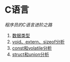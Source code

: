 # C语言
*程序员的C语言进阶之路*    

1. [数据类型](./src/1.md)    
2. [void、extern、sizeof分析](./src/2.md)
3. [const和volatile分析](./src/3.md)
4. [struct和union分析](./src/4.md)